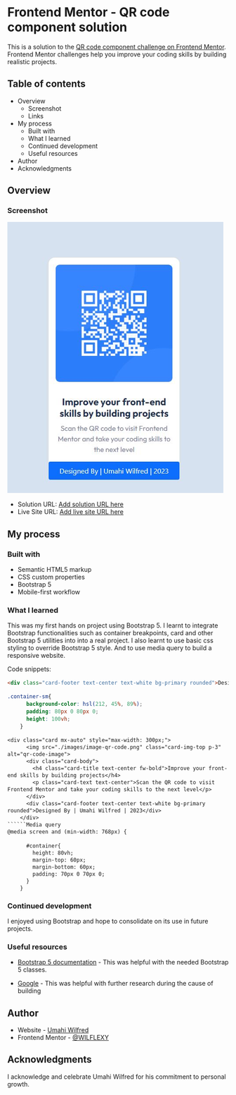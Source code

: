 # Frontend Mentor - QR code component solution

This is a solution to the [QR code component challenge on Frontend Mentor](https://www.frontendmentor.io/challenges/qr-code-component-iux_sIO_H). Frontend Mentor challenges help you improve your coding skills by building realistic projects. 

## Table of contents

- Overview
  - Screenshot
  - Links
- My process
  - Built with
  - What I learned
  - Continued development
  - Useful resources
- Author
- Acknowledgments


## Overview

### Screenshot

![](./screenshot.JPG)

- Solution URL: [Add solution URL here](https://your-solution-url.com)
- Live Site URL: [Add live site URL here](https://your-live-site-url.com)

## My process

### Built with

- Semantic HTML5 markup
- CSS custom properties
- Bootstrap 5
- Mobile-first workflow


### What I learned

This was my first hands on project using Bootstrap 5. I learnt to integrate Bootstrap functionalities such as container breakpoints, card and other Bootstrap 5 utilities into into a real project. I also learnt to use basic css styling to override Bootstrap 5 style. And to use media query to build a responsive website.

Code snippets:

```html
<div class="card-footer text-center text-white bg-primary rounded">Designed By | Umahi Wilfred | 2023</div>
```
```css
.container-sm{
      background-color: hsl(212, 45%, 89%);
      padding: 80px 0 80px 0;
      height: 100vh;
    }
```
```Bootstrap 5
<div class="card mx-auto" style="max-width: 300px;">
      <img src="./images/image-qr-code.png" class="card-img-top p-3" alt="qr-code-image">
      <div class="card-body">
        <h4 class="card-title text-center fw-bold">Improve your front-end skills by building projects</h4>
        <p class="card-text text-center">Scan the QR code to visit Frontend Mentor and take your coding skills to the next level</p>
      </div>
      <div class="card-footer text-center text-white bg-primary rounded">Designed By | Umahi Wilfred | 2023</div>
    </div>
``````Media query
@media screen and (min-width: 768px) {

      #container{
        height: 80vh;
        margin-top: 60px;
        margin-bottom: 60px;
        padding: 70px 0 70px 0;
      }
    }
```

### Continued development

I enjoyed using Bootstrap and hope to consolidate on its use in future projects.

### Useful resources

- [Bootstrap 5 documentation](https://getbootstrap.com/docs/5.0/) - This was helpful with the needed Bootstrap 5 classes.

- [Google](https://www.google.com) - This was helpful with further research during the cause of building


## Author

- Website - [Umahi Wilfred](https://github.com/WILFLEXY)
- Frontend Mentor - [@WILFLEXY](https://www.frontendmentor.io/profile/WILFLEXY)


## Acknowledgments

I acknowledge and celebrate Umahi Wilfred for his commitment to personal growth.